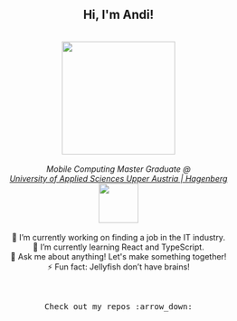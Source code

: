 
<div align="center">
    <h2> Hi, I'm Andi!</h2>
</div>
</br>
<div align="center">
  <img src="./jelly2.png" width="200px">
</div>
</br>
<div align="center">
    <em align="center">
        Mobile Computing Master Graduate @ </br>
        <a href="https://www.fh-ooe.at/en/hagenberg-campus/">
        University of Applied Sciences Upper Austria | Hagenberg</a></br>
        <img src="https://media.giphy.com/media/K9Xy6osm73DbxIa8f2/giphy.gif?cid=790b7611af6d9a400d2cc4a3c7a6d6eb60567dfa09b6d241&rid=giphy.gif&ct=s" width="70">
    </em>
</div>
<div align="center">
    </br>
    <div>
    🔭 I’m currently working on finding a job in the IT industry.
    </div>
    <div>
    🌱 I’m currently learning React and TypeScript.
    </div>
    <div>
    💬 Ask me about anything! Let's make something together!
    </div>
    <div>
    ⚡ Fun fact: Jellyfish don’t have brains!
    </div>
</div>
</br>
</br>
<p align="center">
<samp>Check out my repos :arrow_down:</samp>
</p>
